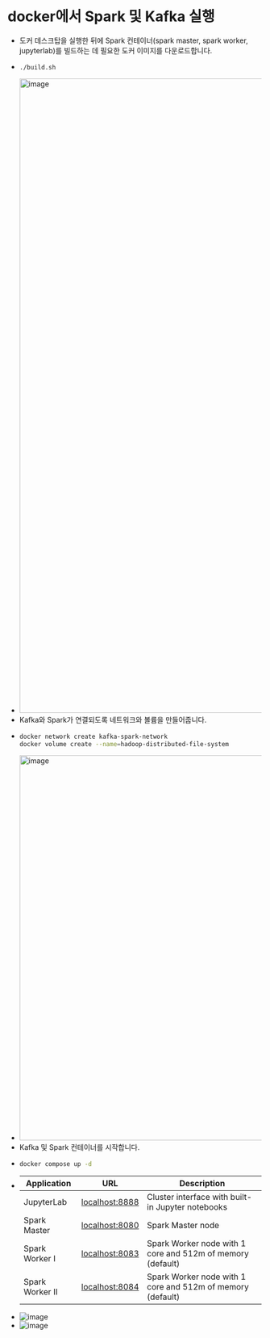 # docker에서 Spark 및 Kafka 실행
- 도커 데스크탑을 실행한 뒤에 Spark 컨테이너(spark master, spark worker, jupyterlab)를 빌드하는 데 필요한 도커 이미지를 다운로드합니다.
- ```bash
  ./build.sh 
  ```
- <img width="1257" alt="image" src="https://user-images.githubusercontent.com/47103479/235941545-71cebf8a-99f2-4b84-97cc-d4bb56b6b1da.png">
- Kafka와 Spark가 연결되도록 네트워크와 볼륨을 만들어줍니다.
- ```bash
  docker network create kafka-spark-network
  docker volume create --name=hadoop-distributed-file-system
  ```
- <img width="763" alt="image" src="https://user-images.githubusercontent.com/47103479/235941711-c3a0f999-3037-4374-b4ad-0aab72194208.png">
- Kafka 및 Spark 컨테이너를 시작합니다.
- ```bash
  docker compose up -d
  ```
- | Application     | URL                                      | Description                                                |
  | --------------- | ---------------------------------------- | ---------------------------------------------------------- |
  | JupyterLab      | [localhost:8888](http://localhost:8888/) | Cluster interface with built-in Jupyter notebooks          |
  | Spark Master    | [localhost:8080](http://localhost:8080/) | Spark Master node                                          |
  | Spark Worker I  | [localhost:8083](http://localhost:8081/) | Spark Worker node with 1 core and 512m of memory (default) |
  | Spark Worker II | [localhost:8084](http://localhost:8082/) | Spark Worker node with 1 core and 512m of memory (default) |
- ![image](https://user-images.githubusercontent.com/47103479/235942450-d26c8cc5-1450-4291-ae3d-ca83ddcded8f.png)
- ![image](https://user-images.githubusercontent.com/47103479/235942665-a5100a95-1860-42f2-84e8-c4b0f29dd0d1.png)
